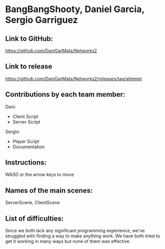 # BangBangShooty, Daniel Garcia, Sergio Garriguez

## Link to GitHub:

https://github.com/DaniGarMata/Networks2

## Link to release

https://github.com/DaniGarMata/Networks2/releases/tag/attempt

## Contributions by each team member:
Dani:
 - Client Script
 - Server Script

Sergio:
 - Player Script
 - Documentation

## Instructions:

WASD or the arrow keys to move

## Names of the main scenes:

ServerScene, ClientScene

## List of difficulties:

Since we both lack any significant programming experience, we've struggled with finding a way to make anything work. We have both tried to get it working in many ways but none of them was effective.
